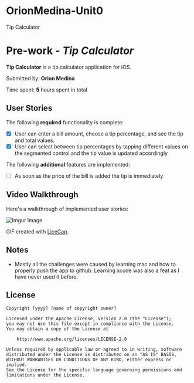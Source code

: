 # OrionMedina-Unit0
Tip Calculator
# Pre-work - *Tip Calculator*

**Tip Calculator** is a tip calculator application for iOS.

Submitted by: **Orion Medina**

Time spent: **5** hours spent in total

## User Stories

The following **required** functionality is complete:

- [X] User can enter a bill amount, choose a tip percentage, and see the tip and total values.
- [X] User can select between tip percentages by tapping different values on the segmented control and the tip value is updated accordingly

The following **additional** features are implemented:

- [ ] As soon as the price of the bill is added the tip is immediately

## Video Walkthrough

Here's a walkthrough of implemented user stories:

![Imgur Image](https://media.giphy.com/media/UoDXVzkxQGWdT3D4Rv/giphy.gif)

GIF created with [LiceCap](http://www.cockos.com/licecap/).

## Notes

- Mostly all the challenges were caused by learning mac and how to properly push the app to github. Learning xcode was also a feat as I have never used it before. 

## License

    Copyright [yyyy] [name of copyright owner]

    Licensed under the Apache License, Version 2.0 (the "License");
    you may not use this file except in compliance with the License.
    You may obtain a copy of the License at

        http://www.apache.org/licenses/LICENSE-2.0

    Unless required by applicable law or agreed to in writing, software
    distributed under the License is distributed on an "AS IS" BASIS,
    WITHOUT WARRANTIES OR CONDITIONS OF ANY KIND, either express or implied.
    See the License for the specific language governing permissions and
    limitations under the License.
